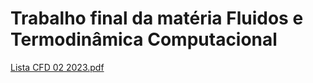 # Trabalho final da matéria Fluidos e Termodinâmica Computacional
[Lista CFD 02 2023.pdf](https://github.com/matheusviniciusmv/termocomp/files/13762770/Lista.CFD.02.2023.pdf)
